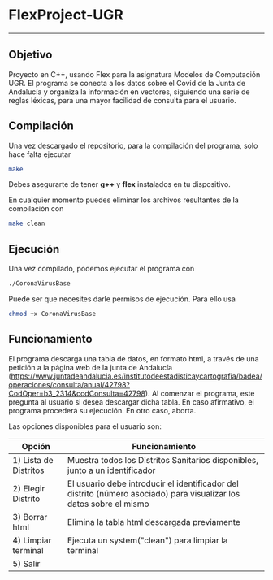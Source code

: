 # FlexProject-UGR

------

## Objetivo

Proyecto en C++, usando Flex para la asignatura Modelos de Computación UGR. El programa se conecta a los datos sobre el Covid de la Junta de Andalucía y organiza la información en vectores, siguiendo una serie de reglas léxicas, para una mayor facilidad de consulta para el usuario.

## Compilación

Una vez descargado el repositorio, para la compilación del programa, solo hace falta ejecutar

```bash
make
```

Debes asegurarte de tener **g++** y **flex** instalados en tu dispositivo.

En cualquier momento puedes eliminar los archivos resultantes de la compilación con

```bash
make clean
```

## Ejecución

Una vez compilado, podemos ejecutar el programa con 

```bash
./CoronaVirusBase
```

Puede ser que necesites darle permisos de ejecución. Para ello usa

```bash
chmod +x CoronaVirusBase
```

## Funcionamiento

El programa descarga una tabla de datos, en formato html, a través de una petición a la página web de la junta de Andalucía (https://www.juntadeandalucia.es/institutodeestadisticaycartografia/badea/operaciones/consulta/anual/42798?CodOper=b3_2314&codConsulta=42798). Al comenzar el programa, este pregunta al usuario si desea descargar dicha tabla. En caso afirmativo, el programa procederá su ejecución. En otro caso, aborta.

Las opciones disponibles para el usuario son:

| Opción                | Funcionamiento                                               |
| --------------------- | ------------------------------------------------------------ |
| 1) Lista de Distritos | Muestra todos los Distritos Sanitarios disponibles, junto a un identificador |
| 2) Elegir Distrito    | El usuario debe introducir el identificador del distrito (número asociado) para visualizar los datos sobre el mismo |
| 3) Borrar html        | Elimina la tabla html descargada previamente                 |
| 4) Limpiar terminal   | Ejecuta un system("clean") para limpiar la terminal          |
| 5) Salir              |                                                              |

